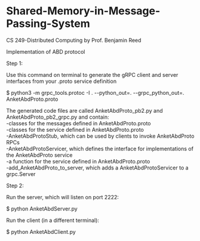 # Shared-Memory-in-Message-Passing-System
CS 249-Distributed Computing by Prof. Benjamin Reed

Implementation of ABD protocol

Step 1:

Use this command on terminal to generate the gRPC client and server interfaces from your .proto service definition

$ python3 -m grpc_tools.protoc -I . --python_out=. --grpc_python_out=. AnketAbdProto.proto

The generated code files are called AnketAbdProto_pb2.py and AnketAbdProto_pb2_grpc.py and contain:
<br />
-classes for the messages defined in AnketAbdProto.proto<br />
-classes for the service defined in AnketAbdProto.proto<br />
  -AnketAbdProtoStub, which can be used by clients to invoke AnketAbdProto RPCs<br />
  -AnketAbdProtoServicer, which defines the interface for implementations of the AnketAbdProto service<br />
-a function for the service defined in AnketAbdProto.proto<br />
  -add_AnketAbdProto_to_server, which adds a AnketAbdProtoServicer to a grpc.Server <br />


Step 2:

Run the server, which will listen on port 2222:

$ python AnketAbdServer.py

Run the client (in a different terminal):

$ python AnketAbdClient.py 
